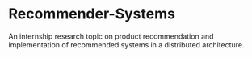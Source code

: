 # Recommender-Systems
An internship research topic on product recommendation and implementation of recommended systems in a distributed architecture.
